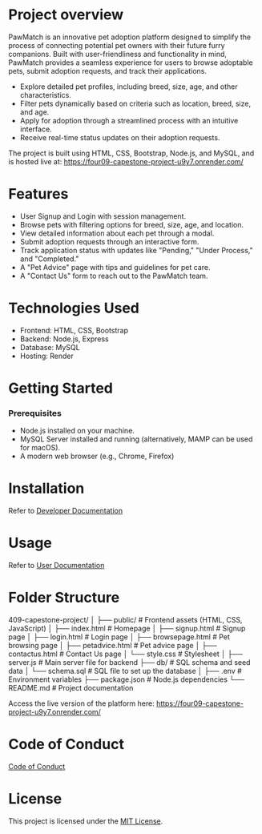 # Project overview
PawMatch is an innovative pet adoption platform designed to simplify the process of connecting potential pet owners with their future furry companions. Built with user-friendliness and functionality in mind, PawMatch provides a seamless experience for users to browse adoptable pets, submit adoption requests, and track their applications.

* Explore detailed pet profiles, including breed, size, age, and other characteristics.
* Filter pets dynamically based on criteria such as location, breed, size, and age.
* Apply for adoption through a streamlined process with an intuitive interface.
* Receive real-time status updates on their adoption requests.

The project is built using HTML, CSS, Bootstrap, Node.js, and MySQL, and is hosted live at:
https://four09-capestone-project-u9y7.onrender.com/

# Features
* User Signup and Login with session management.
* Browse pets with filtering options for breed, size, age, and location.
* View detailed information about each pet through a modal.
* Submit adoption requests through an interactive form.
* Track application status with updates like "Pending," "Under Process," and "Completed."
* A "Pet Advice" page with tips and guidelines for pet care.
* A "Contact Us" form to reach out to the PawMatch team.

# Technologies Used
* Frontend: HTML, CSS, Bootstrap
* Backend: Node.js, Express
* Database: MySQL
* Hosting: Render

# Getting Started
### Prerequisites
* Node.js installed on your machine.
* MySQL Server installed and running (alternatively, MAMP can be used for macOS).
* A modern web browser (e.g., Chrome, Firefox)

# Installation

Refer to [ Developer Documentation](https://github.com/harmanpreet09/409-capestone-project/wiki/Developer-Documentation) 

# Usage

Refer to [User Documentation](https://github.com/harmanpreet09/409-capestone-project/wiki/User-Documentation)

# Folder Structure

409-capestone-project/
│
├── public/             # Frontend assets (HTML, CSS, JavaScript)
│   ├── index.html      # Homepage
│   ├── signup.html     # Signup page
│   ├── login.html      # Login page
│   ├── browsepage.html # Pet browsing page
│   ├── petadvice.html  # Pet advice page
│   ├── contactus.html  # Contact Us page
│   └── style.css       # Stylesheet
│
├── server.js           # Main server file for backend
├── db/                 # SQL schema and seed data
│   └── schema.sql      # SQL file to set up the database
│
├── .env                # Environment variables
├── package.json        # Node.js dependencies
└── README.md           # Project documentation

Access the live version of the platform here:
https://four09-capestone-project-u9y7.onrender.com/

# Code of Conduct
[Code of Conduct](https://github.com/harmanpreet09/409-capestone-project/blob/main/CODE%20OF%20CONDUCT.md)

# License
This project is licensed under the [MIT License](https://github.com/harmanpreet09/409-capestone-project/blob/main/MIT%20License.md).
